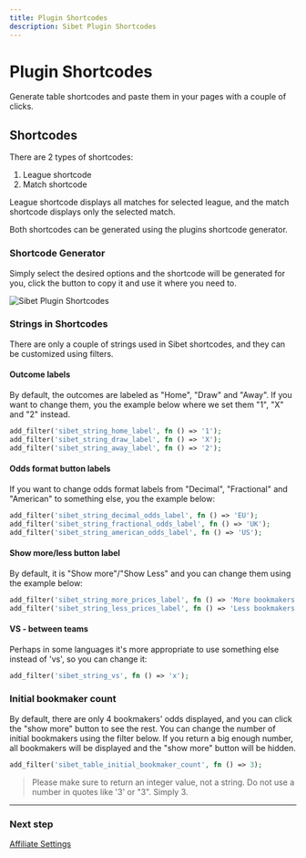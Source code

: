 ```yaml
---
title: Plugin Shortcodes
description: Sibet Plugin Shortcodes
---
```


# Plugin Shortcodes

Generate table shortcodes and paste them in your pages with a couple of clicks.

## Shortcodes

There are 2 types of shortcodes:

1. League shortcode
2. Match shortcode

League shortcode displays all matches for selected league, and the match shortcode displays only the selected match.

Both shortcodes can be generated using the plugins shortcode generator.

### Shortcode Generator

Simply select the desired options and the shortcode will be generated for you, click the button to copy it and use it where you need to.

![Sibet Plugin Shortcodes](https://media.dinomatic.com/images/docs/sibet/plugin-shortcode.jpg)

### Strings in Shortcodes

There are only a couple of strings used in Sibet shortcodes, and they can be customized using filters.

#### Outcome labels

By default, the outcomes are labeled as "Home", "Draw" and "Away".
If you want to change them, you the example below where we set them "1", "X" and "2" instead.

```php
add_filter('sibet_string_home_label', fn () => '1');
add_filter('sibet_string_draw_label', fn () => 'X');
add_filter('sibet_string_away_label', fn () => '2');
```

#### Odds format button labels

If you want to change odds format labels from "Decimal", "Fractional" and "American" to something else, you the example below:

```php
add_filter('sibet_string_decimal_odds_label', fn () => 'EU');
add_filter('sibet_string_fractional_odds_label', fn () => 'UK');
add_filter('sibet_string_american_odds_label', fn () => 'US');
```

#### Show more/less button label

By default, it is "Show more"/"Show Less" and you can change them using the example below:

```php
add_filter('sibet_string_more_prices_label', fn () => 'More bookmakers');
add_filter('sibet_string_less_prices_label', fn () => 'Less bookmakers');
```

#### VS - between teams

Perhaps in some languages it's more appropriate to use something else instead of 'vs', so you can change it:

```php
add_filter('sibet_string_vs', fn () => 'x');
```

### Initial bookmaker count

By default, there are only 4 bookmakers' odds displayed, and you can click the "show more" button to see the rest.
You can change the number of initial bookmakers using the filter below.
If you return a big enough number, all bookmakers will be displayed and the "show more" button will be hidden.

```php
add_filter('sibet_table_initial_bookmaker_count', fn () => 3);
```

> Please make sure to return an integer value, not a string. Do not use a number in quotes like '3' or "3". Simply 3.

---

### Next step

[Affiliate Settings](/docs/sibet/bookmaker-settings/)
